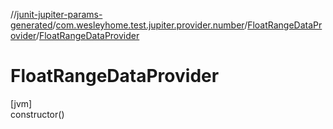 //[junit-jupiter-params-generated](../../../index.md)/[com.wesleyhome.test.jupiter.provider.number](../index.md)/[FloatRangeDataProvider](index.md)/[FloatRangeDataProvider](-float-range-data-provider.md)

# FloatRangeDataProvider

[jvm]\
constructor()
